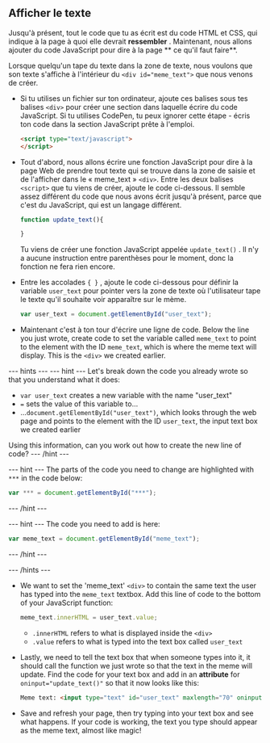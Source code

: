 ## Afficher le texte

Jusqu'à présent, tout le code que tu as écrit est du code HTML et CSS, qui indique à la page à quoi elle devrait **ressembler** . Maintenant, nous allons ajouter du code JavaScript pour dire à la page ** ce qu'il faut faire**.

Lorsque quelqu'un tape du texte dans la zone de texte, nous voulons que son texte s'affiche à l'intérieur du `<div id="meme_text">` que nous venons de créer.

- Si tu utilises un fichier sur ton ordinateur, ajoute ces balises sous tes balises `<div>` pour créer une section dans laquelle écrire du code JavaScript. Si tu utilises CodePen, tu peux ignorer cette étape - écris ton code dans la section JavaScript prête à l'emploi.

  ```html
  <script type="text/javascript">
  </script>
  ```

- Tout d'abord, nous allons écrire une fonction JavaScript pour dire à la page Web de prendre tout texte qui se trouve dans la zone de saisie et de l'afficher dans le « meme_text » `<div>`. Entre les deux balises `<script>` que tu viens de créer, ajoute le code ci-dessous. Il semble assez différent du code que nous avons écrit jusqu'à présent, parce que c'est du JavaScript, qui est un langage différent.

  ```JavaScript
  function update_text(){

  }
  ```

  Tu viens de créer une fonction JavaScript appelée `update_text()` . Il n'y a aucune instruction entre parenthèses pour le moment, donc la fonction ne fera rien encore.

- Entre les accolades `{ }` , ajoute le code ci-dessous pour définir la variable `user_text` pour pointer vers la zone de texte où l'utilisateur tape le texte qu'il souhaite voir apparaître sur le mème.

  ```JavaScript
  var user_text = document.getElementById("user_text");
  ```

- Maintenant c'est à ton tour d'écrire une ligne de code. Below the line you just wrote, create code to set the variable called `meme_text` to point to the element with the ID `meme_text`, which is where the meme text will display. This is the `<div>` we created earlier.

--- hints --- --- hint --- Let's break down the code you already wrote so that you understand what it does:

* `var user_text` creates a new variable with the name "user_text"
* `=` sets the value of this variable to...
* ...`document.getElementById("user_text")`, which looks through the web page and points to the element with the ID `user_text`, the input text box we created earlier

Using this information, can you work out how to create the new line of code? --- /hint ---

--- hint --- The parts of the code you need to change are highlighted with `***` in the code below:
```JavaScript
var *** = document.getElementById("***");
```
--- /hint ---

--- hint --- The code you need to add is here:

```JavaScript
var meme_text = document.getElementById("meme_text");
```
--- /hint ---

--- /hints ---


- We want to set the 'meme_text' `<div>` to contain the same text the user has typed into the `meme_text` textbox. Add this line of code to the bottom of your JavaScript function:

  ``` JavaScript
  meme_text.innerHTML = user_text.value;
  ```

  * `.innerHTML` refers to what is displayed inside the `<div>`
  * `.value` refers to what is typed into the text box called `user_text`

- Lastly, we need to tell the text box that when someone types into it, it should call the function we just wrote so that the text in the meme will update. Find the code for your text box and add in an **attribute** for `oninput="update_text()"` so that it now looks like this:

  ```html
  Meme text: <input type="text" id="user_text" maxlength="70" oninput="update_text()"><p>
  ```

 - Save and refresh your page, then try typing into your text box and see what happens. If your code is working, the text you type should appear as the meme text, almost like magic!
